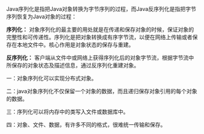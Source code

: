 Java序列化是指把Java对象转换为字节序列的过程，而Java反序列化是指把字节序列恢复为Java对象的过程：

**序列化：** 对象序列化的最主要的用处就是在传递和保存对象的时候，保证对象的完整性和可传递性。序列化是把对象转换成有序字节流，以便在网络上传输或者保存在本地文件中。核心作用是对象状态的保存与重建。

**反序列化：** 客户端从文件中或网络上获得序列化后的对象字节流，根据字节流中所保存的对象状态及描述信息，通过反序列化重建对象。

一：对象序列化可以实现分布式对象。

二：java对象序列化不仅保留一个对象的数据，而且递归保存对象引用的每个对象的数据。

三：序列化可以将内存中的类写入文件或数据库中。

四：对象、文件、数据，有许多不同的格式，很难统一传输和保存。